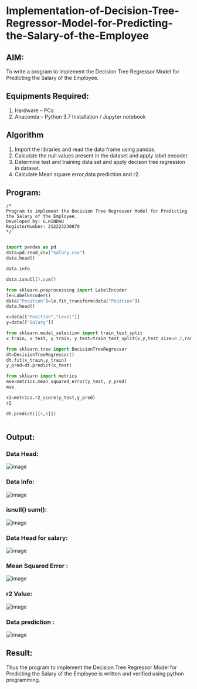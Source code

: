 # Implementation-of-Decision-Tree-Regressor-Model-for-Predicting-the-Salary-of-the-Employee

## AIM:
To write a program to implement the Decision Tree Regressor Model for Predicting the Salary of the Employee.

## Equipments Required:
1. Hardware – PCs
2. Anaconda – Python 3.7 Installation / Jupyter notebook

## Algorithm
1. Import the libraries and read the data frame using pandas.
2. Calculate the null values present in the dataset and apply label encoder.
3. Determine test and training data set and apply decison tree regression in dataset.
4. Calculate Mean square error,data prediction and r2. 

## Program:
```
/*
Program to implement the Decision Tree Regressor Model for Predicting the Salary of the Employee.
Developed by: G.HINDHU
RegisterNumber: 212223230079
*/
```
```python

import pandas as pd
data=pd.read_csv("Salary.csv")
data.head()

data.info

data.isnull().sum()

from sklearn.preprocessing import LabelEncoder
le=LabelEncoder()
data["Position"]=le.fit_transform(data["Position"])
data.head()

x=data[["Position","Level"]]
y=data[["Salary"]]

from sklearn.model_selection import train_test_split
x_train, x_test, y_train, y_test=train_test_split(x,y,test_size=0.2,random_state=2)

from sklearn.tree import DecisionTreeRegressor
dt=DecisionTreeRegressor()
dt.fit(x_train,y_train)
y_pred=dt.predict(x_test)

from sklearn import metrics
mse=metrics.mean_squared_error(y_test, y_pred)
mse

r2=metrics.r2_score(y_test,y_pred)
r2

dt.predict([[5,6]])



```
## Output:
### Data Head:
![image](https://github.com/user-attachments/assets/aabef409-74e0-42f1-bb8c-71e58076933e)

### Data Info:
![image](https://github.com/user-attachments/assets/cbc69aad-dba0-47bf-9c6f-c2f1840f0e81)

### isnull() sum():
![image](https://github.com/user-attachments/assets/967744d5-89bd-4409-9d9c-76497ddafdc5)

### Data Head for salary:
![image](https://github.com/user-attachments/assets/504bc3ab-c601-41bd-a696-02a23d9134e4)


### Mean Squared Error :
![image](https://github.com/user-attachments/assets/2fad7591-276c-45b5-9f5d-c2abbdb5e456)


### r2 Value:
![image](https://github.com/user-attachments/assets/21d58cab-e962-4712-94a8-6601a826ffaa)


### Data prediction :

![image](https://github.com/user-attachments/assets/fd64edab-80d0-46e0-a974-9a9abe68c90e)



## Result:
Thus the program to implement the Decision Tree Regressor Model for Predicting the Salary of the Employee is written and verified using python programming.
